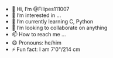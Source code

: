 - 👋 Hi, I’m @Filipes111007
- 👀 I’m interested in ...
- 🌱 I’m currently learning C, Python
- 💞️ I’m looking to collaborate on anything
- 📫 How to reach me ...
- 😄 Pronouns: he/him
- ⚡ Fun fact: I am 7'0"/214 cm

<!---
Filipes111007/Filipes111007 is a ✨ special ✨ repository because its `README.md` (this file) appears on your GitHub profile.
You can click the Preview link to take a look at your changes.
--->
